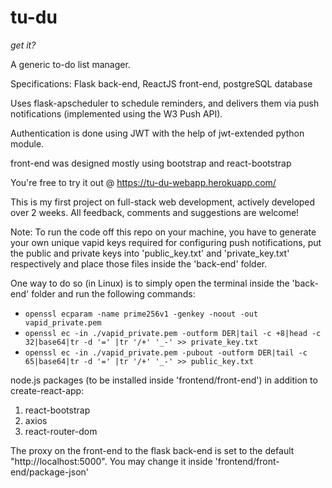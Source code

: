 # tu-du
*get it?*

A generic to-do list manager.


Specifications: Flask back-end, ReactJS front-end, postgreSQL database

Uses flask-apscheduler to schedule reminders, and delivers them via push notifications (implemented using the W3 Push API).

Authentication is done using JWT with the help of jwt-extended python module.

front-end was designed mostly using bootstrap and react-bootstrap

You're free to try it out @ https://tu-du-webapp.herokuapp.com/

This is my first project on full-stack web development, actively developed over 2 weeks. All feedback, comments and suggestions are welcome!

Note: To run the code off this repo on your machine, you have to generate your own unique vapid keys required for configuring push notifications, put the public and private keys into 'public_key.txt' and 'private_key.txt' respectively and place those files inside the 'back-end' folder. 

One way to do so (in Linux) is to simply open the terminal inside the 'back-end' folder and run the following commands:

- `openssl ecparam -name prime256v1 -genkey -noout -out vapid_private.pem`
- `openssl ec -in ./vapid_private.pem -outform DER|tail -c +8|head -c 32|base64|tr -d '=' |tr '/+' '_-' >> private_key.txt`
- `openssl ec -in ./vapid_private.pem -pubout -outform DER|tail -c 65|base64|tr -d '=' |tr '/+' '_-' >> public_key.txt`



node.js packages (to be installed inside 'frontend/front-end') in addition to create-react-app:
1. react-bootstrap
2. axios
3. react-router-dom

The proxy on the front-end to the flask back-end is set to the default "http://localhost:5000". You may change it inside 'frontend/front-end/package-json'
